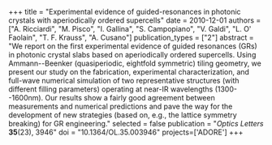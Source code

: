 +++
title = "Experimental evidence of guided-resonances in photonic crystals with aperiodically ordered supercells"
date = 2010-12-01
authors = ["A. Ricciardi", "M. Pisco", "I. Gallina", "S. Campopiano", "V. Galdi", "L. O' Faolain", "T. F. Krauss", "A. Cusano"]
publication_types = ["2"]
abstract = "We report on the first experimental evidence of guided resonances (GRs) in photonic crystal slabs based on aperiodically ordered supercells. Using Ammann--Beenker (quasiperiodic, eightfold symmetric) tiling geometry, we present our study on the fabrication, experimental characterization, and full-wave numerical simulation of two representative structures (with different filling parameters) operating at near-IR wavelengths (1300--1600nm). Our results show a fairly good agreement between measurements and numerical predictions and pave the way for the development of new strategies (based on, e.g., the lattice symmetry breaking) for GR engineering."
selected = false
publication = "*Optics Letters* **35**(23), 3946"
doi = "10.1364/OL.35.003946"
projects=['ADORE']
+++
